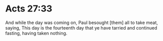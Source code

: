 # Acts 27:33

And while the day was coming on, Paul besought [them] all to take meat, saying, This day is the fourteenth day that ye have tarried and continued fasting, having taken nothing.